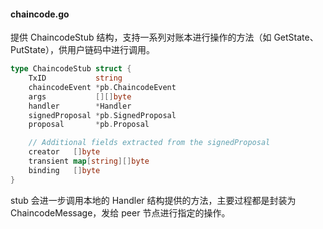 #### chaincode.go

提供 ChaincodeStub 结构，支持一系列对账本进行操作的方法（如 GetState、PutState），供用户链码中进行调用。

```go
type ChaincodeStub struct {
	TxID           string
	chaincodeEvent *pb.ChaincodeEvent
	args           [][]byte
	handler        *Handler
	signedProposal *pb.SignedProposal
	proposal       *pb.Proposal

	// Additional fields extracted from the signedProposal
	creator   []byte
	transient map[string][]byte
	binding   []byte
}
```

stub 会进一步调用本地的 Handler 结构提供的方法，主要过程都是封装为 ChaincodeMessage，发给 peer 节点进行指定的操作。
